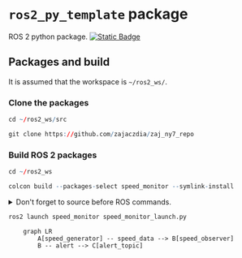 # `ros2_py_template` package
ROS 2 python package.  [![Static Badge](https://img.shields.io/badge/ROS_2-Humble-34aec5)](https://docs.ros.org/en/humble/)
## Packages and build

It is assumed that the workspace is `~/ros2_ws/`.

### Clone the packages
``` r
cd ~/ros2_ws/src
```
``` r
git clone https://github.com/zajaczdia/zaj_ny7_repo
```

### Build ROS 2 packages
``` r
cd ~/ros2_ws
```
``` r
colcon build --packages-select speed_monitor --symlink-install
```

<details>
<summary> Don't forget to source before ROS commands.</summary>

``` bash
source ~/ros2_ws/install/setup.bash
```
</details>

``` r
ros2 launch speed_monitor speed_monitor_launch.py
```
```mermaid
    graph LR
        A[speed_generator] -- speed_data --> B[speed_observer]
        B -- alert --> C[alert_topic]
